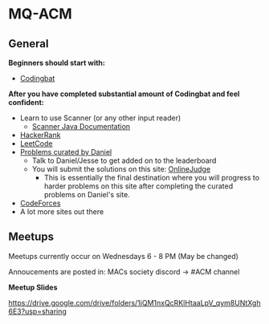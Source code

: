 # MQ-ACM

## General

**Beginners should start with:**

- [Codingbat](https://codingbat.com/)

**After you have completed substantial amount of Codingbat and feel confident:**

- Learn to use Scanner (or any other input reader)
    - [Scanner Java Documentation](https://docs.oracle.com/en/java/javase/12/docs/api/java.base/java/util/Scanner.html)
- [HackerRank](https://www.hackerrank.com/)
- [LeetCode](https://leetcode.com/)
- [Problems curated by Daniel](http://www.mqacm.ninja/problems)
    - Talk to Daniel/Jesse to get added on to the leaderboard
    - You will submit the solutions on this site: [OnlineJudge](https://onlinejudge.org/)
        - This is essentially the final destination where you will progress to harder problems on this site after completing the curated problems on Daniel's site.
- [CodeForces](https://codeforces.com/)
- A lot more sites out there

## Meetups

Meetups currently occur on Wednesdays 6 - 8 PM (May be changed)

Annoucements are posted in: MACs society discord -> #ACM channel

__Meetup Slides__

https://drive.google.com/drive/folders/1jQM1nxQcRKlHtaaLpV_qym8UNtXgh6E3?usp=sharing


